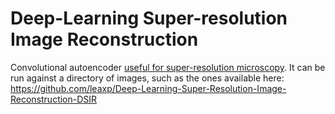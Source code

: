 # Deep-Learning Super-resolution Image Reconstruction

Convolutional autoencoder [useful for super-resolution microscopy](https://github.com/leaxp/Deep-Learning-Super-Resolution-Image-Reconstruction-DSIR).
It can be run against a directory of images, such as the ones available here: https://github.com/leaxp/Deep-Learning-Super-Resolution-Image-Reconstruction-DSIR